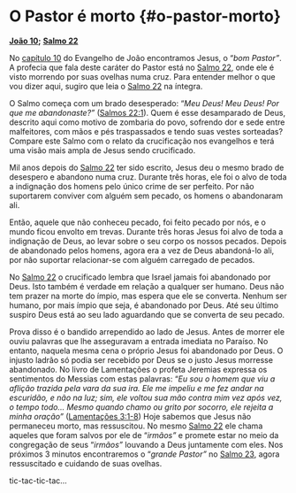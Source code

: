 # O Pastor é morto {#o-pastor-morto}

[**João 10**](http://bibliaonline.com.br/acf/jo/10/)**;** [**Salmo 22**](http://bibliaonline.com.br/acf/sl/22)

No [capítulo 10](http://bibliaonline.com.br/acf/jo/10) do Evangelho de João encontramos Jesus, o “_bom Pastor”_. A profecia que fala deste caráter do Pastor está no [Salmo 22](http://bibliaonline.com.br/acf/sl/22), onde ele é visto morrendo por suas ovelhas numa cruz. Para entender melhor o que vou dizer aqui, sugiro que leia o [Salmo 22](http://bibliaonline.com.br/acf/sl/22) na íntegra.

O Salmo começa com um brado desesperado: “_Meu Deus! Meu Deus! Por que me abandonaste?”_ ([Salmos 22:1](http://bibliaonline.com.br/acf/sl/22/1)). Quem é esse desamparado de Deus, descrito aqui como motivo de zombaria do povo, sofrendo dor e sede entre malfeitores, com mãos e pés traspassados e tendo suas vestes sorteadas? Compare este Salmo com o relato da crucificação nos evangelhos e terá uma visão mais ampla de Jesus sendo crucificado.

Mil anos depois do [Salmo 22](http://bibliaonline.com.br/acf/sl/22) ter sido escrito, Jesus deu o mesmo brado de desespero e abandono numa cruz. Durante três horas, ele foi o alvo de toda a indignação dos homens pelo único crime de ser perfeito. Por não suportarem conviver com alguém sem pecado, os homens o abandonaram ali.

Então, aquele que não conheceu pecado, foi feito pecado por nós, e o mundo ficou envolto em trevas. Durante três horas Jesus foi alvo de toda a indignação de Deus, ao levar sobre o seu corpo os nossos pecados. Depois de abandonado pelos homens, agora era a vez de Deus abandoná-lo ali, por não suportar relacionar-se com alguém carregado de pecados.

No [Salmo 22](http://bibliaonline.com.br/acf/sl/22) o crucificado lembra que Israel jamais foi abandonado por Deus. Isto também é verdade em relação a qualquer ser humano. Deus não tem prazer na morte do ímpio, mas espera que ele se converta. Nenhum ser humano, por mais ímpio que seja, é abandonado por Deus. Até seu último suspiro Deus está ao seu lado aguardando que se converta de seu pecado.

Prova disso é o bandido arrependido ao lado de Jesus. Antes de morrer ele ouviu palavras que lhe asseguravam a entrada imediata no Paraíso. No entanto, naquela mesma cena o próprio Jesus foi abandonado por Deus. O injusto ladrão só podia ser recebido por Deus se o justo Jesus morresse abandonado. No livro de Lamentações o profeta Jeremias expressa os sentimentos do Messias com estas palavras: “_Eu sou o homem que viu a aflição trazida pela vara da sua ira. Ele me impeliu e me fez andar na escuridão, e não na luz; sim, ele voltou sua mão contra mim vez após vez, o tempo todo... Mesmo quando chamo ou grito por socorro, ele rejeita a minha oração”_ ([Lamentações 3:1-8](http://bibliaonline.com.br/acf/lm/3/1-8)) Hoje sabemos que Jesus não permaneceu morto, mas ressuscitou. No mesmo [Salmo 22](http://bibliaonline.com.br/acf/sl/22) ele chama aqueles que foram salvos por ele de “_irmãos”_ e promete estar no meio da congregação de seus “_irmãos”_ louvando a Deus juntamente com eles. Nos próximos 3 minutos encontraremos o “_grande Pastor”_ no [Salmo 23](http://bibliaonline.com.br/acf/sl/23), agora ressuscitado e cuidando de suas ovelhas.

tic-tac-tic-tac...